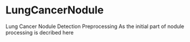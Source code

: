 # LungCancerNodule
Lung Cancer Nodule Detection Preprocessing
As the initial part of nodule processing is decribed here
